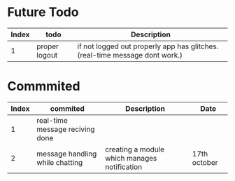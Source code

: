 # Future Todo
|Index |todo     |  Description   |
|------|---------|----------------|
| 1 | proper logout | if not logged out properly app has glitches. (real-time message dont work.) |

# Commmited
|Index |commited     |  Description   | Date |
|------|---------|----------------|----------|
| 1 | real-time message reciving done | | |
| 2 | message handling while chatting | creating a module which manages notification |17th october |
